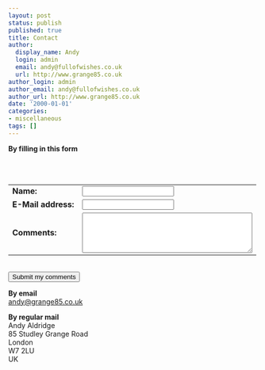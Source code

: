 ```yaml
---
layout: post
status: publish
published: true
title: Contact
author:
  display_name: Andy
  login: admin
  email: andy@fullofwishes.co.uk
  url: http://www.grange85.co.uk
author_login: admin
author_email: andy@fullofwishes.co.uk
author_url: http://www.grange85.co.uk
date: '2000-01-01'
categories:
- miscellaneous
tags: []
---
```

<p style="text-align:justify"><strong>By filling in this form</strong><br/><br />
<form action="/scriptsz/formmail.cgi" method="post"><input type='hidden' name="recipient" value="webmaster@kesters.co.uk"/><input type='hidden' name="subject" value="A Head Full of Wishes"/><input type='hidden' name="required" value=""/><input type='hidden' name="env_report" value="REMOTE_HOST"/><input type='hidden' name="print_blank_fields" value="1"/><input type=hidden name="title" value="A Head Full of Wishes contact form results"><input type=hidden name="return_link_url" value="/galaxie/index.php"><input type=hidden name="return_link_title" value="Back to A Head Full of Wishes"><input type=hidden name="bgcolor" value="#333366"><input type=hidden name="text_color" value="#cccccc"><input type=hidden name="link_color" value="#ccccff"><input type=hidden name="vlink_color" value="#ccccff"><input type=hidden name="alink_color" value="#ccccff"><input type=hidden name="location" value="127"><br />
<table>
<tr>
<td><b>Name:</b></td>
<td><input name="realname" type="text" size='20,1' maxlength='100'/></td>
</tr>
<tr>
<td><b>E-Mail address:</b></td>
<td><input name="email" type="text" size='20,1' maxlength='100'/></td>
</tr>
<tr>
<td><b>Comments:</b></td>
<td><textarea name="comments" rows="5" cols="40"></textarea></td>
</tr>
</tbody>
</table>
<p><br/><input type="button" value="Submit my comments" onclick="this.form.submit();"/></form></p>
<p style="text-align:justify"><strong>By email</strong><br/><a href="mailto:andy@grange85.co.uk?subject=A%20Head%20Full%20of%20Wishes">andy@grange85.co.uk</a></p>
<p style="text-align:justify;"><strong>By regular mail</strong><br/>Andy Aldridge<br />85 Studley Grange Road<br />London<br />W7 2LU<br />UK</p>
